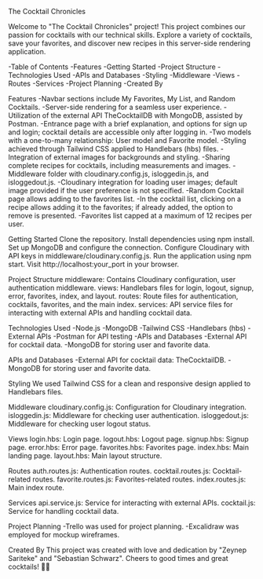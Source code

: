 The Cocktail Chronicles

Welcome to "The Cocktail Chronicles" project! This project combines our passion for cocktails with our technical skills. Explore a variety of cocktails, save your favorites, and discover new recipes in this server-side rendering application.

-Table of Contents
-Features
-Getting Started
-Project Structure
-Technologies Used
-APIs and Databases
-Styling
-Middleware
-Views
-Routes
-Services
-Project Planning 
-Created By

Features
-Navbar sections include My Favorites, My List, and Random Cocktails.
-Server-side rendering for a seamless user experience.
-Utilization of the external API TheCocktailDB with MongoDB, assisted by Postman.
-Entrance page with a brief explanation, and options for sign up and login; cocktail details are accessible only after logging in.
-Two models with a one-to-many relationship: User model and Favorite model.
-Styling achieved through Tailwind CSS applied to Handlebars (hbs) files.
-Integration of external images for backgrounds and styling.
-Sharing complete recipes for cocktails, including measurements and images.
-Middleware folder with cloudinary.config.js, isloggedin.js, and isloggedout.js.
-Cloudinary integration for loading user images; default image provided if the user preference is not specified.
-Random Cocktail page allows adding to the favorites list.
-In the cocktail list, clicking on a recipe allows adding it to the favorites; if already added, the option to remove is presented.
-Favorites list capped at a maximum of 12 recipes per user.

Getting Started
Clone the repository.
Install dependencies using npm install.
Set up MongoDB and configure the connection.
Configure Cloudinary with API keys in middleware/cloudinary.config.js.
Run the application using npm start.
Visit http://localhost:your_port in your browser.

Project Structure
middleware: Contains Cloudinary configuration, user authentication middleware.
views: Handlebars files for login, logout, signup, error, favorites, index, and layout.
routes: Route files for authentication, cocktails, favorites, and the main index.
services: API service files for interacting with external APIs and handling cocktail data.

Technologies Used
-Node.js
-MongoDB
-Tailwind CSS
-Handlebars (hbs)
-External APIs
-Postman for API testing
-APIs and Databases
-External API for cocktail data.
-MongoDB for storing user and favorite data.

APIs and Databases
-External API for cocktail data: TheCocktailDB.
-MongoDB for storing user and favorite data.

Styling
We used Tailwind CSS for a clean and responsive design applied to Handlebars files.

Middleware
cloudinary.config.js: Configuration for Cloudinary integration.
isloggedin.js: Middleware for checking user authentication.
isloggedout.js: Middleware for checking user logout status.

Views
login.hbs: Login page.
logout.hbs: Logout page.
signup.hbs: Signup page.
error.hbs: Error page.
favorites.hbs: Favorites page.
index.hbs: Main landing page.
layout.hbs: Main layout structure.

Routes
auth.routes.js: Authentication routes.
cocktail.routes.js: Cocktail-related routes.
favorite.routes.js: Favorites-related routes.
index.routes.js: Main index route.

Services
api.service.js: Service for interacting with external APIs.
cocktail.js: Service for handling cocktail data.

Project Planning
-Trello was used for project planning.
-Excalidraw was employed for mockup wireframes.

Created By
This project was created with love and dedication by "Zeynep Sariteke" and "Sebastian Schwarz". Cheers to good times and great cocktails! 🍹🎉

